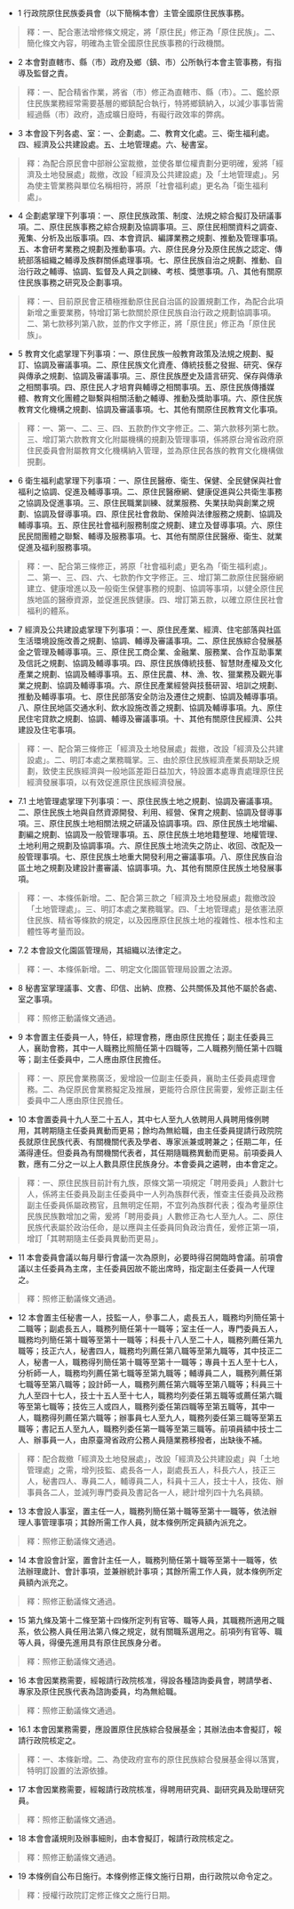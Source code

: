 * 1 行政院原住民族委員會（以下簡稱本會）主管全國原住民族事務。

> 釋：一、配合憲法增修條文規定，將「原住民」修正為「原住民族」。二、簡化條文內容，明確為主管全國原住民族事務的行政機關。

* 2 本會對直轄市、縣（市）政府及鄉（鎮、市）公所執行本會主管事務，有指導及監督之責。

> 釋：一、配合精省作業，將省（市）修正為直轄市、縣（市）。二、鑑於原住民族業務經常需要基層的鄉鎮配合執行，特將鄉鎮納入，以減少事事皆需經過縣（市）政府，造成曠日廢時，有礙行政效率的弊病。

* 3 本會設下列各處、室：一、企劃處。二、教育文化處。三、衛生福利處。四、經濟及公共建設處。五、土地管理處。六、秘書室。

> 釋：為配合原民會中部辦公室裁撤，並使各單位權責劃分更明確，爰將「經濟及土地發展處」裁撤，改設「經濟及公共建設處」及「土地管理處」。另為使主管業務與單位名稱相符，將原「社會福利處」更名為「衛生福利處」。

* 4 企劃處掌理下列事項：一、原住民族政策、制度、法規之綜合擬訂及研議事項。二、原住民族事務之綜合規劃及協調事項。三、原住民相關資料之調查、蒐集、分析及出版事項。四、本會資訊、編譯業務之規劃、推動及管理事項。五、本會研考業務之規劃及推動事項。六、原住民身分及原住民族之認定、傳統部落組織之輔導及族群關係處理事項。七、原住民族自治之規劃、推動、自治行政之輔導、協調、監督及人員之訓練、考核、獎懲事項。八、其他有關原住民族事務之研究及企劃事項。

> 釋：一、目前原民會正積極推動原住民自治區的設置規劃工作，為配合此項新增之重要業務，特增訂第七款關於原住民族自治行政之規劃協調事項。二、第七款移列第八款，並酌作文字修正，將「原住民」修正為「原住民族」。

* 5 教育文化處掌理下列事項：一、原住民族一般教育政策及法規之規劃、擬訂、協調及審議事項。二、原住民族文化資產、傳統技藝之發掘、研究、保存與傳承之規劃、協調及審議事項。三、原住民族歷史及語言研究、保存與傳承之相關事項。四、原住民人才培育與輔導之相關事項。五、原住民族傳播媒體、教育文化團體之聯繫與相關活動之輔導、推動及獎助事項。六、原住民族教育文化機構之規劃、協調及審議事項。七、其他有關原住民教育文化事項。

> 釋：一、第一、二、三、四、五款酌作文字修正。二、第六款移列第七款。三、增訂第六款教育文化附屬機構的規劃及管理事項，係將原台灣省政府原住民委員會附屬教育文化機構納入管理，並為原住民各族的教育文化機構做挸劃。

* 6 衛生福利處掌理下列事項：一、原住民醫療、衛生、保健、全民健保與社會福利之協調、促進及輔導事項。二、原住民醫療網、健康促進與公共衛生事務之協調及促進事項。三、原住民職業訓練、就業服務、失業扶助與創業之規劃、協調及督導事項。四、原住民社會救助、保險與法律服務之規劃、協調及輔導事項。五、原住民社會福利服務制度之規劃、建立及督導事項。六、原住民民間團體之聯繫、輔導及服務事項。七、其他有關原住民醫療、衛生、就業促進及福利服務事項。

> 釋：一、配合第三條修正，將原「社會福利處」更名為「衛生福利處」。二、第一、三、四、六、七款酌作文字修正。三、增訂第二款原住民醫療網建立、健康增進以及一般衛生保健事務的規劃、協調等事項，以健全原住民族地區的醫療資源，並促進民族健康。四、增訂第五款，以確立原住民社會福利的體系。

* 7 經濟及公共建設處掌理下列事項：一、原住民產業、經濟、住宅部落與社區生活環境設施改善之規劃、協調、輔導及審議事項。二、原住民族綜合發展基金之管理及輔導事項。三、原住民工商企業、金融業、服務業、合作互助事業及信託之規劃、協調及輔導事項。四、原住民族傳統技藝、智慧財產權及文化產業之規劃、協調及輔導事項。五、原住民農、林、漁、牧、獵業務及觀光事業之規劃、協調及輔導事項。六、原住民產業經營與技藝研習、培訓之規劃、推動及輔導事項。七、原住民部落安全防治及遷住之規劃、協調及輔導事項。八、原住民地區交通水利、飲水設施改善之規劃、協調及輔導事項。九、原住民住宅貸款之規劃、協調、輔導及審議事項。十、其他有關原住民經濟、公共建設及住宅事項。

> 釋：一、配合第三條修正「經濟及土地發展處」裁撤，改設「經濟及公共建設處」。二、明訂本處之業務職掌。三、由於原住民族經濟產業長期缺乏規劃，致使主民族經濟與一般地區差距日益加大，特設置本處專責處理原住民經濟發展事項，以有效促進原住民族經濟發展。

* 7.1 土地管理處掌理下列事項：一、原住民族土地之規劃、協調及審議事項。二、原住民族土地與自然資源開發、利用、經營、保育之規劃、協調及督導事項。三、原住民族土地相關法規之研議及協調事項。四、原住民族土地增編、劃編之規劃、協調及一般管理事項。五、原住民族土地地籍整理、地權管理、土地利用之規劃及協調事項。六、原住民族土地流失之防止、收回、改配及一般管理事項。七、原住民族土地重大開發利用之審議事項。八、原住民族自治區土地之規劃及建設計畫審議、協調事項。九、其他有關原住民族土地發展事項。

> 釋：一、本條係新增。二、配合第三款之「經濟及土地發展處」裁撤改設「土地管理處」。三、明訂本處之業務職掌。四、「土地管理處」是依憲法原住民族、精省等條款的規定，以及因應原住民族土地的複雜性、根本性和主體性等考量而設。

* 7.2 本會設文化園區管理局，其組織以法律定之。

> 釋：一、本條係新增。二、明定文化園區管理局設置之法源。

* 8 秘書室掌理議事、文書、印信、出納、庶務、公共關係及其他不屬於各處、室之事項。

> 釋：照修正動議條文通過。

* 9 本會置主任委員一人，特任，綜理會務，應由原住民擔任；副主任委員三人，襄助會務，其中一人職務比照簡任第十四職等，二人職務列簡任第十四職等；副主任委員中，二人應由原住民擔任。

> 釋：一、原民會業務廣泛，爰增設一位副主任委員，襄助主任委員處理會務。二、為促原民會業務擬定及推展，更能符合原住民需要，爰修正副主任委員中二人應由原住民擔任。

* 10 本會置委員十九人至二十五人，其中七人至九人依聘用人員聘用條例聘用，其聘期隨主任委員異動而更易；餘均為無給職，由主任委員提請行政院院長就原住民族代表、有關機關代表及學者、專家派兼或聘兼之；任期二年，任滿得連任。但委員為有關機關代表者，其任期隨職務異動而更易。前項委員人數，應有二分之一以上人數具原住民族身分。本會委員之遴聘，由本會定之。

> 釋：一、原住民族目前計有九族，原條文第一項規定「聘用委員」人數計七人，係將主任委員及副主任委員中一人列為族群代表，惟查主任委員及政務副主任委員係屬政務官，且無明定任期，不宜列為族群代表；復為考量原住民族民族數增加之需，爰將「聘用委員」人數修正為七人至九人。二、原住民族代表屬於政治任命，是以應與主任委員同負政治責任，爰修正第一項，增訂「其聘期隨主任委員異動而更易」。

* 11 本會委員會議以每月舉行會議一次為原則，必要時得召開臨時會議。前項會議以主任委員為主席，主任委員因故不能出席時，指定副主任委員一人代理之。

> 釋：照修正動議條文通過。

* 12 本會置主任秘書一人，技監一人，參事二人，處長五人，職務均列簡任第十二職等；副處長五人，職務列簡任第十一職等；室主任一人，專門委員五人，職務均列簡任第十職等至第十一職等；科長十八人至二十人，職務列薦任第九職等；技正六人，秘書四人，職務均列薦任第八職等至第九職等，其中技正二人，秘書一人，職務得列簡任第十職等至第十一職等；專員十五人至十七人，分析師一人，職務均列薦任第七職等至第九職等；輔導員二人，職務列薦任第七職等至第八職等；設計師一人，職務列薦任第六職等至第八職等；科員三十九人至四十七人，技士十五人至十七人，職務均列委任第五職等或薦任第六職等至第七職等；技佐三人或四人，職務列委任第四職等至第五職等，其中一人，職務得列薦任第六職等；辦事員七人至九人，職務列委任第三職等至第五職等；書記五人至九人，職務列委任第一職等至第三職等。前項員額中技士二人、辦事員一人，由原臺灣省政府公務人員隨業務移撥者，出缺後不補。

> 釋：配合裁撤「經濟及土地發展處」，改設「經濟及公共建設處」與「土地管理處」之需，增列技監、處長各一人，副處長五人，科長六人，技正三人，秘書四人、專員二人，輔導員二人，科員十三人，技士十人，技佐、辦事員各二人，並減列專門委員及書記各一人，總計增列四十九名員額。

* 13 本會設人事室，置主任一人，職務列簡任第十職等至第十一職等，依法辦理人事管理事項；其餘所需工作人員，就本條例所定員額內派充之。

> 釋：照修正動議條文通過。

* 14 本會設會計室，置會計主任一人，職務列簡任第十職等至第十一職等，依法辦理歲計、會計事項，並兼辦統計事項；其餘所需工作人員，就本條例所定員額內派充之。

> 釋：照修正動議條文通過。

* 15 第九條及第十二條至第十四條所定列有官等、職等人員，其職務所適用之職系，依公務人員任用法第八條之規定，就有關職系選用之。前項列有官等、職等人員，得優先進用具有原住民族身分者。

> 釋：照修正動議條文通過。

* 16 本會因業務需要，經報請行政院核准，得設各種諮詢委員會，聘請學者、專家及原住民族代表為諮詢委員，均為無給職。

> 釋：照修正動議條文通過。

* 16.1 本會因業務需要，應設置原住民族綜合發展基金；其辦法由本會擬訂，報請行政院核定之。

> 釋：一、本條新增。二、為使政府宣布的原住民族綜合發展基金得以落實，特明訂設置的法源依據。

* 17 本會因業務需要，經報請行政院核准，得聘用研究員、副研究員及助理研究員。

> 釋：照修正動議條文通過。

* 18 本會會議規則及辦事細則，由本會擬訂，報請行政院核定之。

> 釋：照修正動議條文通過。

* 19 本條例自公布日施行。本條例修正條文施行日期，由行政院以命令定之。

> 釋：授權行政院訂定修正條文之施行日期。


